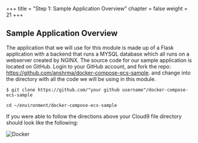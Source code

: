 +++
title = "Step 1: Sample Application Overview"
chapter = false
weight = 21
+++

## Sample Application Overview

The application that we will use for this module is made up of a Flask application with a backend that runs a MYSQL database which all runs on a webserver created by NGINX. The source code for our sample application is located on GitHub. Login to your GitHub account, and fork the repo: https://github.com/anshrma/docker-compose-ecs-sample. and change into the directory with all the code we will be using in this module. 

```
$ git clone https://github.com/"your github username"/docker-compose-ecs-sample
```
```
cd ~/environment/docker-compose-ecs-sample
```

If you were able to follow the directions above your Cloud9 file directory should look like the following:

![Docker](/images/docker-clone.png)